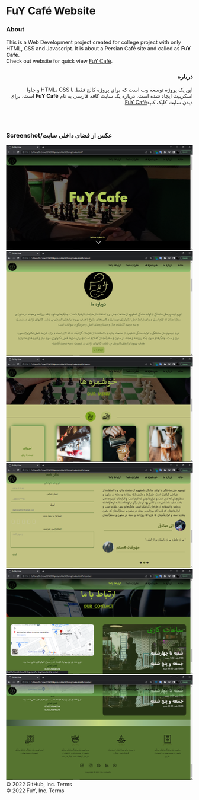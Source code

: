 
# FuY Café Website
### About
This is a Web Development project created for college project with only HTML, CSS and Javascript.
It is about a Persian Café site and called as **FuY Café**.
<br>
Check out website for quick view [FuY Café](https://mrshadfm.github.io/FuY-Cafe-Website/).

<div dir="rtl">

### درباره 
این یک پروژه توسعه وب است که برای پروژه کالج فقط با HTML، CSS و جاوا اسکریپت ایجاد شده است.
درباره یک سایت کافه فارسی به نام **FuY Café** است.
برای دیدن سایت کلیک کنید[FuY Café](https://mrshadfm.github.io/FuY-Cafe-Website/).
</div>
<br>


<br>




### Screenshot/عکس از فضای داخلی سایت
![Home Page Screenshot](/Screenshot%20(1911).png)
![About Us ScreenShot](/Screenshot%20(1912).png)
![our menu Screenshot](/Screenshot%20(1914).png)
![Your Responses Screenshot](/Screenshot%20(1915).png)
![our contact Screenshot](/Screenshot%20(1916).png)
![End Page Screenshot](/Screenshot%20(1917).png)
© 2022 GitHub, Inc.
Terms
<br>
🄯 2022 FuY, Inc.
Terms
